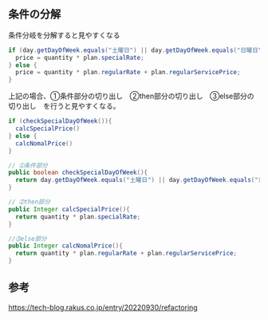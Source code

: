 ## 条件の分解

条件分岐を分解すると見やすくなる

```Java
if (day.getDayOfWeek.equals("土曜日") || day.getDayOfWeek.equals("日曜日")){
  price = quantity * plan.specialRate;
} else {
  price = quantity * plan.regularRate + plan.regularServicePrice;
}
```

上記の場合、➀条件部分の切り出し　➁then部分の切り出し　➂else部分の切り出し　を行うと見やすくなる。

```Java
if (checkSpecialDayOfWeek()){
  calcSpecialPrice()
} else {
  calcNomalPrice()
}

// ➀条件部分
public boolean checkSpecialDayOfWeek(){
  return day.getDayOfWeek.equals("土曜日") || day.getDayOfWeek.equals("日曜日");
}

// ➁then部分
public Integer calcSpecialPrice(){
  return quantity * plan.specialRate;
}

//➂else部分
public Integer calcNomalPrice(){
  return quantity * plan.regularRate + plan.regularServicePrice;
}
```


## 参考

https://tech-blog.rakus.co.jp/entry/20220930/refactoring

